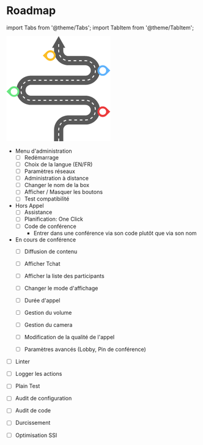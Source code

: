 
# Roadmap
import Tabs from '@theme/Tabs';
import TabItem from '@theme/TabItem';

![image](../../static/img/roadmap/roadmap.png "Roadmap")


<Tabs>
  <TabItem value="fonctionnel" label="Ajout fonctionnel" default>

- Menu d'administration
    - [ ] Redémarrage
    - [ ] Choix de la langue (EN/FR)
    - [ ] Paramètres réseaux
    - [ ] Administration à distance
    - [ ] Changer le nom de la box
    - [ ] Afficher / Masquer les boutons
    - [ ] Test compatibilité 

- Hors Appel
    - [ ] Assistance
    - [ ] Planification: One Click
    - [ ] Code de conférence
        - Entrer dans une conférence via son code plutôt que via son nom

- En cours de conférence
    - [ ] Diffusion de contenu
    - [ ] Afficher Tchat
    - [ ] Afficher la liste des participants
    - [ ] Changer le mode d'affichage
    - [ ] Durée d'appel
    - [ ] Gestion du volume
    - [ ] Gestion du camera
    - [ ] Modification de la qualité de l'appel
    - [ ] Paramètres avancés (Lobby, Pin de conférence)
 


  </TabItem>
  <TabItem value="optimisationindows" label="Optimisation" default>

- [ ] Linter
- [ ] Logger les actions
- [ ] Plain Test


  </TabItem>
  <TabItem value="securisation" label="Securisation" default>

- [ ] Audit de configuration
- [ ] Audit de code
- [ ] Durcissement
- [ ] Optimisation SSI


  </TabItem>
</Tabs>
